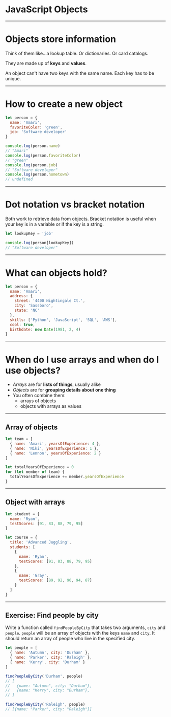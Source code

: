 # JavaScript Objects

---

# Objects store information

Think of them like...a lookup table. Or dictionaries. Or card catalogs.

They are made up of **keys** and **values**.

An object can't have two keys with the same name. Each key has to be unique.

---

# How to create a new object

```js
let person = {
  name: 'Amari',
  favoriteColor: 'green',
  job: 'Software developer'
}

console.log(person.name)
// "Amari"
console.log(person.favoriteColor)
// "green"
console.log(person.job)
// "Software developer"
console.log(person.hometown)
// undefined
```

---

# Dot notation vs bracket notation

Both work to retrieve data from objects.
Bracket notation is useful when your key is in a variable or if the key is a string.

```js
let lookupKey = 'job'

console.log(person[lookupKey])
// "Software developer"
```

---

# What can objects hold?

```js
let person = {
  name: 'Amari',
  address: {
    street: '4400 Nightingale Ct.',
    city: 'Sassboro',
    state: 'NC'
  },
  skills: ['Python', 'JavaScript', 'SQL', 'AWS'],
  cool: true,
  birthdate: new Date(1981, 2, 4)
}
```

---

# When do I use arrays and when do I use objects?

- _Arrays_ are for **lists of things**, usually alike
- _Objects_ are for **grouping details about one thing**
- You often combine them:
  - arrays of objects
  - objects with arrays as values

---

## Array of objects

```js
let team = [
  { name: 'Amari', yearsOfExperience: 4 },
  { name: 'Niki', yearsOfExperience: 1 },
  { name: 'Lennon', yearsOfExperience: 2 }
]

let totalYearsOfExperience = 0
for (let member of team) {
  totalYearsOfExperience += member.yearsOfExperience
}
```

---

## Object with arrays

```js
let student = {
  name: 'Ryan',
  testScores: [91, 83, 88, 79, 95]
}

let course = {
  title: 'Advanced Juggling',
  students: [
    {
      name: 'Ryan',
      testScores: [91, 83, 88, 79, 95]
    },
    {
      name: 'Gray',
      testScores: [89, 92, 90, 94, 87]
    }
  ]
}
```

---

## Exercise: Find people by city

Write a function called `findPeopleByCity` that takes two arguments, `city` and `people`. `people` will be an array of objects with the keys `name` and `city`. It should return an array of people who live in the specified city.

```js
let people = [
  { name: 'Autumn', city: 'Durham' },
  { name: 'Parker', city: 'Raleigh' },
  { name: 'Kerry', city: 'Durham' }
]

findPeopleByCity('Durham', people)
// [
//   {name: "Autumn", city: "Durham"},
//   {name: "Kerry", city: "Durham"},
// ]

findPeopleByCity('Raleigh', people)
// [{name: "Parker", city: "Raleigh"}]
```
